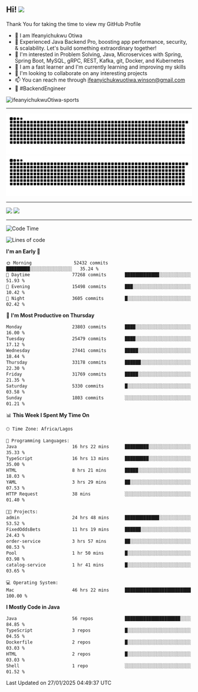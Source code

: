 <!-- BLOG-POST-LIST:START --><!-- BLOG-POST-LIST:END -->

## Hi! <img src="https://media.giphy.com/media/hvRJCLFzcasrR4ia7z/giphy.gif" width="4%"> 

Thank You for taking the time to view my GitHub Profile

- 👋 I am Ifeanyichukwu Otiwa
- 🚀 Experienced Java Backend Pro, boosting app performance, security, & scalability. Let's build something extraordinary together!
- 👀 I'm interested in Problem Solving, Java, Microservices with Spring, Spring Boot, MySQL, gRPC, REST, Kafka, git, Docker, and Kubernetes
- 🌱 I am a fast learner and I'm currently learning and improving my skills
- 💞️ I'm looking to collaborate on any interesting projects
- 📫 You can reach me through ifeanyichukwuotiwa.winson@gmail.com
- 🚀 #BackendEngineer

<p align="left" marginTop="10px"> <img src="https://komarev.com/ghpvc/?username=ifeanyichukwuOtiwa-sports&label=Profile%20views&color=0e75b6&style=for-the-badge" alt="ifeanyichukwuOtiwa-sports" /> </p>

***

<!--🐍📈SNAKEGRAPH / 🌐WEBSITE: https://github.com/Platane/snk -->
![github contribution grid snake animation](https://raw.githubusercontent.com/ifeanyichukwuOtiwa-sports/ifeanyichukwuOtiwa-sports/output/github-contribution-grid-snake-dark.svg#gh-dark-mode-only)![github contribution grid snake animation](https://raw.githubusercontent.com/ifeanyichukwuOtiwa-sports/ifeanyichukwuOtiwa-sports/output/github-contribution-grid-snake.svg#gh-light-mode-only)

***

<p float="left">
  <img float="left" src="https://github-readme-stats.vercel.app/api?username=ifeanyichukwuOtiwa-sports&count_private=true&include_all_commits=true&theme=react&show_icons=true" />
  <img float="right" src="https://github-readme-stats.vercel.app/api/top-langs/?username=ifeanyichukwuOtiwa-sports&layout=compact&show_icons=true&theme=react" /> 
</p>

***



<!--START_SECTION:waka-->
![Code Time](http://img.shields.io/badge/Code%20Time-3%2C389%20hrs%2038%20mins-blue)

![Lines of code](https://img.shields.io/badge/From%20Hello%20World%20I%27ve%20Written-37.4%20million%20lines%20of%20code-blue)

**I'm an Early 🐤** 

```text
🌞 Morning                52432 commits       █████████░░░░░░░░░░░░░░░░   35.24 % 
🌆 Daytime                77268 commits       █████████████░░░░░░░░░░░░   51.93 % 
🌃 Evening                15498 commits       ███░░░░░░░░░░░░░░░░░░░░░░   10.42 % 
🌙 Night                  3605 commits        █░░░░░░░░░░░░░░░░░░░░░░░░   02.42 % 
```
📅 **I'm Most Productive on Thursday** 

```text
Monday                   23803 commits       ████░░░░░░░░░░░░░░░░░░░░░   16.00 % 
Tuesday                  25479 commits       ████░░░░░░░░░░░░░░░░░░░░░   17.12 % 
Wednesday                27441 commits       █████░░░░░░░░░░░░░░░░░░░░   18.44 % 
Thursday                 33178 commits       ██████░░░░░░░░░░░░░░░░░░░   22.30 % 
Friday                   31769 commits       █████░░░░░░░░░░░░░░░░░░░░   21.35 % 
Saturday                 5330 commits        █░░░░░░░░░░░░░░░░░░░░░░░░   03.58 % 
Sunday                   1803 commits        ░░░░░░░░░░░░░░░░░░░░░░░░░   01.21 % 
```


📊 **This Week I Spent My Time On** 

```text
🕑︎ Time Zone: Africa/Lagos

💬 Programming Languages: 
Java                     16 hrs 22 mins      █████████░░░░░░░░░░░░░░░░   35.33 % 
TypeScript               16 hrs 13 mins      █████████░░░░░░░░░░░░░░░░   35.00 % 
HTML                     8 hrs 21 mins       █████░░░░░░░░░░░░░░░░░░░░   18.03 % 
YAML                     3 hrs 29 mins       ██░░░░░░░░░░░░░░░░░░░░░░░   07.53 % 
HTTP Request             38 mins             ░░░░░░░░░░░░░░░░░░░░░░░░░   01.40 % 

🐱‍💻 Projects: 
admin                    24 hrs 48 mins      █████████████░░░░░░░░░░░░   53.52 % 
FixedOddsBets            11 hrs 19 mins      ██████░░░░░░░░░░░░░░░░░░░   24.43 % 
order-service            3 hrs 57 mins       ██░░░░░░░░░░░░░░░░░░░░░░░   08.53 % 
Pool                     1 hr 50 mins        █░░░░░░░░░░░░░░░░░░░░░░░░   03.98 % 
catalog-service          1 hr 41 mins        █░░░░░░░░░░░░░░░░░░░░░░░░   03.65 % 

💻 Operating System: 
Mac                      46 hrs 22 mins      █████████████████████████   100.00 % 
```

**I Mostly Code in Java** 

```text
Java                     56 repos            █████████████████████░░░░   84.85 % 
TypeScript               3 repos             █░░░░░░░░░░░░░░░░░░░░░░░░   04.55 % 
Dockerfile               2 repos             █░░░░░░░░░░░░░░░░░░░░░░░░   03.03 % 
HTML                     2 repos             █░░░░░░░░░░░░░░░░░░░░░░░░   03.03 % 
Shell                    1 repo              ░░░░░░░░░░░░░░░░░░░░░░░░░   01.52 % 
```




 Last Updated on 27/01/2025 04:49:37 UTC
<!--END_SECTION:waka-->

<!--
<p align="center">
![trophy](https://github-profile-trophy.vercel.app/?username=ifeanyichukwuOtiwa-sports&theme=onedark) (https://github.com/ryo-ma/github-profile-trophy)
</p>
-->

<!---
ifeanyi-otiwa/ifeanyi-otiwa is a ✨ special ✨ repository because its `README.md` (this file) appears on your GitHub profile.
You can click the Preview link to take a look at your changes.
--->
